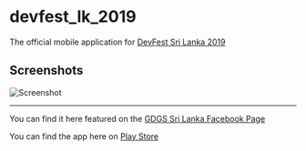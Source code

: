 # devfest_lk_2019

The official mobile application for [DevFest Sri Lanka 2019](https://devfest19.gdgsrilanka.org/)

## Screenshots

![Screenshot](assets/app-display.jpg)

---

You can find it here featured on the [GDGS Sri Lanka Facebook Page](https://www.facebook.com/GDGSriLanka/photos/a.608508595861258/2879483418763753/?type=3&theater)

You can find the app here on [Play Store](https://play.google.com/store/apps/details?id=org.gdgsrilanka.devfest19&fbclid=IwAR3yiARxqoYbzHT9qNk5fmINki0mIcSK54K54jXhR4ZSAidfdu8LEcvWkAY)
